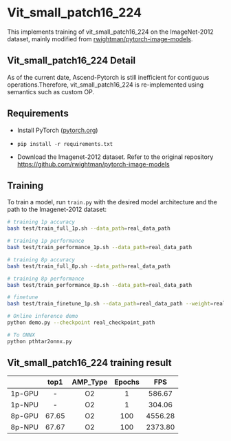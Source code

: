 # Vit_small_patch16_224

This implements training of vit_small_patch16_224 on the ImageNet-2012 dataset, mainly modified from [rwightman/pytorch-image-models](https://github.com/rwightman/pytorch-image-models).

## Vit_small_patch16_224 Detail

As of the current date, Ascend-Pytorch is still inefficient for contiguous operations.Therefore, vit_small_patch16_224 is re-implemented using semantics such as custom OP.


## Requirements

- Install PyTorch ([pytorch.org](http://pytorch.org))  

- `pip install -r requirements.txt`

- Download the Imagenet-2012 dataset. Refer to the original repository https://github.com/rwightman/pytorch-image-models


## Training

To train a model, run `train.py` with the desired model architecture and the path to the Imagenet-2012 dataset:

```bash
# training 1p accuracy
bash test/train_full_1p.sh --data_path=real_data_path

# training 1p performance
bash test/train_performance_1p.sh --data_path=real_data_path

# training 8p accuracy
bash test/train_full_8p.sh --data_path=real_data_path

# training 8p performance
bash test/train_performance_8p.sh --data_path=real_data_path

# finetune
bash test/train_finetune_1p.sh --data_path=real_data_path --weight=real_weight_path

# Online inference demo
python demo.py --checkpoint real_checkpoint_path

# To ONNX
python pthtar2onnx.py 
```

## Vit_small_patch16_224 training result


|        | top1  | AMP_Type | Epochs |   FPS   |
| :----: | :---: | :------: | :----: | :-----: |
| 1p-GPU |   -   |    O2    |   1    | 586.67  |
| 1p-NPU |   -   |    O2    |   1    | 304.06  |
| 8p-GPU | 67.65 |    O2    |  100   | 4556.28 |
| 8p-NPU | 67.67 |    O2    |  100   | 2373.80 |

